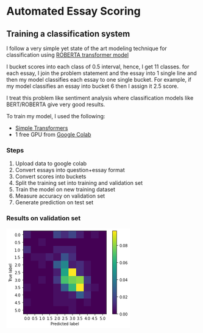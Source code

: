 # Automated Essay Scoring


## Training a classification system 
I follow a very simple yet state of the art modeling technique for classification using [ROBERTA transformer model](https://github.com/ThilinaRajapakse/simpletransformers/blob/a7e7fff393dc578457b2d854218a31b4d2c84634/docs/_docs/08-multi-class-classification.md)

I bucket scores into each class of 0.5 interval, hence, I get 11 classes. for each essay, I join the problem statement and the essay into 1 single line and then my model classifies each essay to one single bucket. For example, if my model classifies an essay into bucket 6 then I assign it 2.5 score. 

I treat this problem like sentiment analysis where classification models like BERT/ROBERTA give very good results.

To train my model, I used the following:
- [Simple Transformers](https://github.com/ThilinaRajapakse/simpletransformers)
- 1 free GPU from [Google Colab](https://colab.research.google.com/drive/1wiOEzuIIXsL10KSFDpk2eQeq7bOFa3U1?usp=sharing)

### Steps 

1. Upload data to google colab
2. Convert essays into question+essay format
3. Convert scores into buckets
4. Split the training set into training and validation set 
5. Train the model on new training dataset 
6. Measure accuracy on validation set
7. Generate prediction on test set


### Results on validation set
![Confusion Matrix on 240 examples](image/confusion_matrixpng.png)
  
